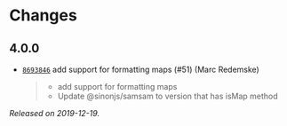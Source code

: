 # Changes

## 4.0.0

- [`8693846`](https://sinonjs.github.io/formatio//commit/869384686588e4c71612ce99e4b840842a0e5a46)
  add support for formatting maps (#51) (Marc Redemske)
    > * add support for formatting maps
    > * Update @sinonjs/samsam to version that has isMap method

_Released on 2019-12-19._
